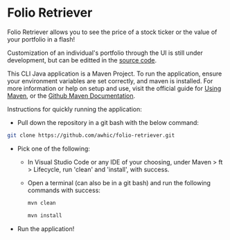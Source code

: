 # Folio Retriever
Folio Retriever allows you to see the price of a stock ticker or the value of your portfolio in a flash!

Customization of an individual's portfolio through the UI is still under development, but can be editted in the [source code](https://github.com/awhic/folio-retriever/blob/main/src/main/java/quicker/ticker/FolioRetriever.java).

This CLI Java application is a Maven Project. To run the application, ensure your environment variables are set correctly, and maven is installed. For more information or help on setup and use, visit the official guide for [Using Maven](https://maven.apache.org/), or the [Github Maven Documentation](https://github.com/apache/maven/blob/master/README.md).

Instructions for quickly running the application:
- Pull down the repository in a git bash with the below command:

 ```bash
 git clone https://github.com/awhic/folio-retriever.git
 ```
- Pick one of the following:
  - In Visual Studio Code or any IDE of your choosing, under Maven > ft > Lifecycle, run 'clean' and 'install', with success.
  - Open a terminal (can also be in a git bash) and run the following commands with success:
  
      ```bash
      mvn clean
      ```
      ```bash
      mvn install
      ```
- Run the application!
